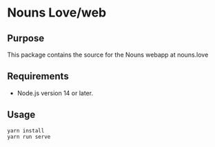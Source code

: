 # Nouns Love/web 

## Purpose

This package contains the source for the Nouns webapp at nouns.love

## Requirements 

- Node.js version 14 or later.

## Usage

```
yarn install
yarn run serve
```

